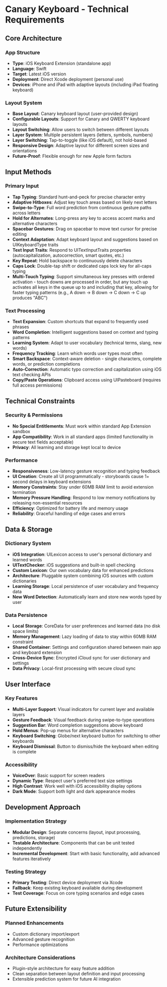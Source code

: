 # Canary Keyboard - Technical Requirements

## Core Architecture

### App Structure
- **Type**: iOS Keyboard Extension (standalone app)
- **Language**: Swift
- **Target**: Latest iOS version
- **Deployment**: Direct Xcode deployment (personal use)
- **Devices**: iPhone and iPad with adaptive layouts (including iPad floating keyboard)

### Layout System
- **Base Layout**: Canary keyboard layout (user-provided design)
- **Configurable Layouts**: Support for Canary and QWERTY keyboard layouts
- **Layout Switching**: Allow users to switch between different layouts
- **Layer System**: Multiple persistent layers (letters, symbols, numbers)
- **Layer Switching**: Tap-to-toggle (like iOS default), not hold-based
- **Responsive Design**: Adaptive layout for different screen sizes and orientations
- **Future-Proof**: Flexible enough for new Apple form factors

## Input Methods

### Primary Input
- **Tap Typing**: Standard hunt-and-peck for precise character entry
- **Adaptive Hitboxes**: Adjust key touch areas based on likely next letters
- **Swipe-to-Type**: Full word prediction from continuous gesture paths across letters
- **Hold for Alternates**: Long-press any key to access accent marks and alternative characters
- **Spacebar Gestures**: Drag on spacebar to move text cursor for precise editing
- **Context Adaptation**: Adapt keyboard layout and suggestions based on UIKeyboardType traits
- **Text Input Traits**: Respond to UITextInputTraits properties (autocapitalization, autocorrection, smart quotes, etc.)
- **Key Repeat**: Hold backspace to continuously delete characters
- **Caps Lock**: Double-tap shift or dedicated caps lock key for all-caps typing
- **Multi-Touch Typing**: Support simultaneous key presses with ordered activation - touch downs are processed in order, but any touch up activates all keys in the queue up to and including that key, allowing for faster typing patterns (e.g., A down → B down → C down → C up produces "ABC")

### Text Processing
- **Text Expansion**: Custom shortcuts that expand to frequently used phrases
- **Word Completion**: Intelligent suggestions based on context and typing patterns
- **Learning System**: Adapt to user vocabulary (technical terms, slang, new words)
- **Frequency Tracking**: Learn which words user types most often
- **Smart Backspace**: Context-aware deletion - single characters, complete words, or prediction completions
- **Auto-Correction**: Automatic typo correction and capitalization using iOS text checking APIs
- **Copy/Paste Operations**: Clipboard access using UIPasteboard (requires full access permissions)

## Technical Constraints

### Security & Permissions
- **No Special Entitlements**: Must work within standard App Extension sandbox
- **App Compatibility**: Work in all standard apps (limited functionality in secure text fields acceptable)
- **Privacy**: All learning and storage kept local to device

### Performance
- **Responsiveness**: Low-latency gesture recognition and typing feedback
- **UI Creation**: Create all UI programmatically - storyboards cause 1+ second delays in keyboard extensions
- **Memory Constraints**: Stay under 60MB RAM limit to avoid extension termination
- **Memory Pressure Handling**: Respond to low memory notifications by releasing non-essential resources
- **Efficiency**: Optimized for battery life and memory usage
- **Reliability**: Graceful handling of edge cases and errors

## Data & Storage

### Dictionary System
- **iOS Integration**: UILexicon access to user's personal dictionary and learned words
- **UITextChecker**: iOS suggestions and built-in spell checking
- **Custom Lexicon**: Our own vocabulary data for enhanced predictions
- **Architecture**: Pluggable system combining iOS sources with custom dictionaries
- **Learning Storage**: Local persistence of user vocabulary and frequency data
- **New Word Detection**: Automatically learn and store new words typed by user

### Data Persistence
- **Local Storage**: CoreData for user preferences and learned data (no disk space limits)
- **Memory Management**: Lazy loading of data to stay within 60MB RAM constraint
- **Shared Container**: Settings and configuration shared between main app and keyboard extension
- **Cross-Device Sync**: Encrypted iCloud sync for user dictionary and settings
- **Data Privacy**: Local-first processing with secure cloud sync

## User Interface

### Key Features
- **Multi-Layer Support**: Visual indicators for current layer and available layers
- **Gesture Feedback**: Visual feedback during swipe-to-type operations
- **Suggestion Bar**: Word completion suggestions above keyboard
- **Hold Menus**: Pop-up menus for alternative characters
- **Keyboard Switching**: Globe/next keyboard button for switching to other keyboards
- **Keyboard Dismissal**: Button to dismiss/hide the keyboard when editing is complete

### Accessibility
- **VoiceOver**: Basic support for screen readers
- **Dynamic Type**: Respect user's preferred text size settings
- **High Contrast**: Work well with iOS accessibility display options
- **Dark Mode**: Support both light and dark appearance modes

## Development Approach

### Implementation Strategy
- **Modular Design**: Separate concerns (layout, input processing, predictions, storage)
- **Testable Architecture**: Components that can be unit tested independently
- **Incremental Development**: Start with basic functionality, add advanced features iteratively

### Testing Strategy
- **Primary Testing**: Direct device deployment via Xcode
- **Fallback**: Keep existing keyboard available during development
- **Test Coverage**: Focus on core typing scenarios and edge cases

## Future Extensibility

### Planned Enhancements
- Custom dictionary import/export
- Advanced gesture recognition
- Performance optimizations

### Architecture Considerations
- Plugin-style architecture for easy feature addition
- Clean separation between layout definition and input processing
- Extensible prediction system for future AI integration